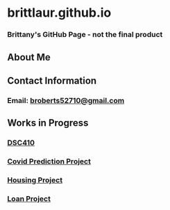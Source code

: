 # brittlaur.github.io

### Brittany's GitHub Page - not the final product

## About Me

## Contact Information
### Email: broberts52710@gmail.com

## Works in Progress
### <a href="https://github.com/brittlaur/DSC410">DSC410</a>
### <a href="https://github.com/brittlaur/dsc450-Covid-Project">Covid Prediction Project</a>
### <a href="https://github.com/brittlaur/dsc450-Housing-Project">Housing Project</a>
### <a href="https://github.com/brittlaur/dsc450-Loan-Project">Loan Project</a>
